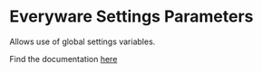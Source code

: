 # Everyware Settings Parameters

Allows use of global settings variables.

Find the documentation [here](https://docs.infomaker.io/everyware/widgets-and-components/everyware-plugin-settings-parameters)
